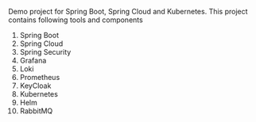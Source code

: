 Demo project for Spring Boot, Spring Cloud and Kubernetes.
This project contains following tools and components
  1. Spring Boot
  2. Spring Cloud
  3. Spring Security
  4. Grafana
  5. Loki
  6. Prometheus
  7. KeyCloak
  8. Kubernetes
  9. Helm
  10. RabbitMQ
